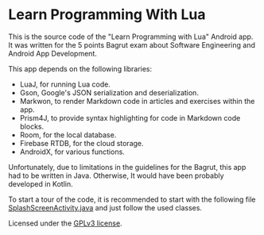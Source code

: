 # Learn Programming With Lua
This is the source code of the "Learn Programming with Lua" Android app.
It was written for the 5 points Bagrut exam about Software Engineering and Android App Development.

This app depends on the following libraries:  
- LuaJ, for running Lua code.
- Gson, Google's JSON serialization and deserialization.
- Markwon, to render Markdown code in articles and exercises within the app.
- Prism4J, to provide syntax highlighting for code in Markdown code blocks.
- Room, for the local database.
- Firebase RTDB, for the cloud storage.
- AndroidX, for various functions.

Unfortunately, due to limitations in the guidelines for the Bagrut,
this app had to be written in Java.
Otherwise, It would have been probably developed in Kotlin.

To start a tour of the code,
it is recommended to start with the following file [SplashScreenActivity.java](./app/src/main/java/net/vogman/learnprogramming/SplashScreenActivity.java) and just follow the used classes.

Licensed under the [GPLv3 license](./LICENSE).
